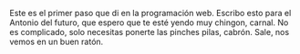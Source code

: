 Este es el primer paso que di en la programación web. Escribo esto para el Antonio del futuro, que espero que te esté yendo muy chingon, carnal. No es complicado, solo necesitas ponerte las pinches pilas, cabrón.
Sale, nos vemos en un buen ratón.